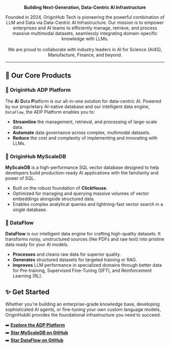 <p align="center">
  <strong>Building Next-Generation, Data-Centric AI Infrastructure</strong>
</p>

<p align="center">
  Founded in 2024, OriginHub Tech is pioneering the powerful combination of LLM and Data via Data-Centric AI Infrastructure. Our mission is to empower enterprises and AI teams to efficiently manage, retrieve, and process massive multimodal datasets, seamlessly integrating domain-specific knowledge with LLMs.
  <br><br>
  We are proud to collaborate with industry leaders in AI for Science (AI4S), Manufacture, Finance, and beyond.
</p>

---

## 🚀 Our Core Products

### 🔹 OriginHub ADP Platform
The **A**I **D**ata **P**latform is our all-in-one solution for data-centric AI. Powered by our proprietary AI-native database and our intelligent data engine, `DataFlow`, the ADP Platform enables you to:
* **Streamline** the management, retrieval, and processing of large-scale data.
* **Automate** data governance across complex, multimodal datasets.
* **Reduce** the cost and complexity of implementing and innovating with LLMs.

### 🔹 OriginHub MyScaleDB
**MyScaleDB** is a high-performance SQL vector database designed to help developers build production-ready AI applications with the familiarity and power of SQL.
* Built on the robust foundation of **ClickHouse**.
* Optimized for managing and querying massive volumes of vector embeddings alongside structured data.
* Enables complex analytical queries and lightning-fast vector search in a single database.

### 🔹 DataFlow
**DataFlow** is our intelligent data engine for crafting high-quality datasets. It transforms noisy, unstructured sources (like PDFs and raw text) into pristine data ready for your AI models.
* **Processes** and cleans raw data for superior quality.
* **Generates** structured datasets for targeted training or RAG.
* **Improves** LLM performance in specialized domains through better data for Pre-training, Supervised Fine-Tuning (SFT), and Reinforcement Learning (RL).

## ✨ Get Started

Whether you're building an enterprise-grade knowledge base, developing sophisticated AI agents, or fine-tuning your own custom language models, OriginHubAI provides the foundational infrastructure you need to succeed.

➡️ **[Explore the ADP Platform](https://adp.originhub.tech)** <br>
➡️ **[Star MyScaleDB on GitHub](https://github.com/OriginHubAI/MyScaleDB)** <br>
➡️ **[Star DataFlow on GitHub](https://github.com/OpenDCAI/DataFlow)** <br>
